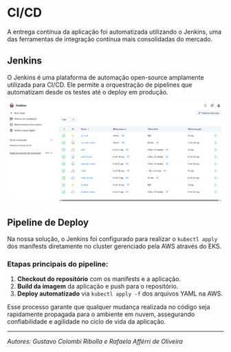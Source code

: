 # CI/CD

A entrega contínua da aplicação foi automatizada utilizando o Jenkins, uma das ferramentas de integração contínua mais consolidadas do mercado.

## Jenkins

O Jenkins é uma plataforma de automação open-source amplamente utilizada para CI/CD. Ele permite a orquestração de pipelines que automatizam desde os testes até o deploy em produção.

![Jenkins](images/jenkins1.png)

## Pipeline de Deploy

Na nossa solução, o Jenkins foi configurado para realizar o `kubectl apply` dos manifests diretamente no cluster gerenciado pela AWS através do EKS.

### Etapas principais do pipeline:

1. **Checkout do repositório** com os manifests e a aplicação.
2. **Build da imagem** da aplicação e push para o repositório.
3. **Deploy automatizado** via `kubectl apply -f` dos arquivos YAML na AWS.

Esse processo garante que qualquer mudança realizada no código seja rapidamente propagada para o ambiente em nuvem, assegurando confiabilidade e agilidade no ciclo de vida da aplicação.

---

*Autores: Gustavo Colombi Ribolla e Rafaela Afférri de Oliveira*